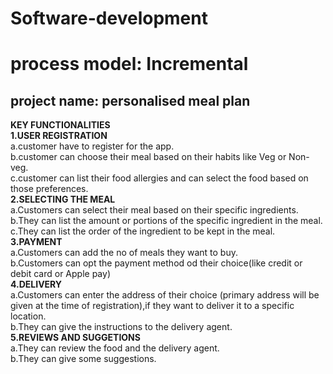 # Software-development
<h1><b>process model: Incremental</b></h1>
<h2><b>project name: personalised meal plan</b></h2>
<b>KEY FUNCTIONALITIES</b>
<br><b>1.USER REGISTRATION</b>
<br>a.customer have to register for the app. 
<br>b.customer can choose their meal based on their habits like Veg or Non-veg.
<br>c.customer can list their food allergies and can select the food based on those preferences.
<br><b>2.SELECTING THE MEAL</b>
<br>a.Customers can select their meal based on their specific ingredients.
<br>b.They can list the amount or portions of the specific ingredient in the meal.
<br>c.They can list the order of the ingredient to be kept in the meal.
<br><b>3.PAYMENT</b>
<br>a.Customers can add the no of meals they want to buy.
<br>b.Customers can opt the payment method od their choice(like credit or debit card or Apple pay)
<br><b>4.DELIVERY</b>
<br>a.Customers can enter the address of their choice (primary address will be given at the time of registration),if they want to deliver it to a specific location.
<br>b.They can give the instructions to the delivery agent.
<br><b>5.REVIEWS AND SUGGETIONS</b>
<br>a.They can review the food and the delivery agent.
<br>b.They can give some suggestions.
